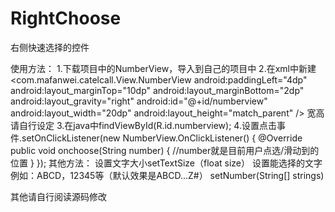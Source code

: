 # RightChoose

右侧快速选择的控件

使用方法：
1.下载项目中的NumberView，导入到自己的项目中
2.在xml中新建  <com.mafanwei.catelcall.View.NumberView
            android:paddingLeft="4dp"
            android:layout_marginTop="10dp"
            android:layout_marginBottom="2dp"
            android:layout_gravity="right"
            android:id="@+id/numberview"
            android:layout_width="20dp"
            android:layout_height="match_parent" />
宽高请自行设定
3.在java中findViewById(R.id.numberview);
4.设置点击事件.setOnClickListener(new NumberView.OnClickListener() {
            @Override
            public void onchoose(String number) {
               //number就是目前用户点选/滑动到的位置
            }
        });
其他方法：
设置文字大小setTextSize（float size）
设置能选择的文字例如：ABCD，12345等（默认效果是ABCD...Z#）
setNumber(String[] strings)

其他请自行阅读源码修改
